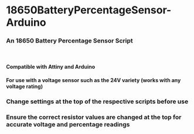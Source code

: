 # 18650BatteryPercentageSensor-Arduino
 
### An 18650 Battery Percentage Sensor Script

</br>

#### Compatible with Attiny and Arduino
#### For use with a voltage sensor such as the 24V variety (works with any voltage rating)

### Change settings at the top of the respective scripts before use
### Ensure the correct resistor values are changed at the top for accurate voltage and percentage readings
